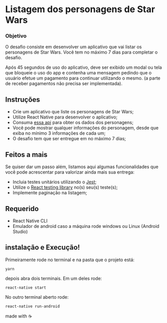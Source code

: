 # Listagem dos personagens de Star Wars

### Objetivo
O desafio consiste em desenvolver um aplicativo que vai listar os personagens de Star Wars. Você tem no máximo 7 dias para completar o desafio.

Após 45 segundos de uso do aplicativo, deve ser exibido um modal ou tela que bloqueie o uso do app e contenha uma mensagem pedindo que o usuário efetue um pagamento para continuar utilizando o mesmo. (a parte de receber pagamentos não precisa ser implementada).

## Instruções

- Crie um aplicativo que liste os personagens de Star Wars;
- Utilize React Native para desenvolver o aplicativo;
- Consuma [essa api](https://swapi.dev/) para obter os dados dos personagens;
- Você pode mostrar qualquer informações do personagem, desde que exiba no mínimo 3 informações de cada um;
- O desafio tem que ser entregue em no máximo 7 dias;

## Feitos a mais

Se quiser dar um passo além, listamos aqui algumas funcionalidades que você pode acrescentar para valorizar ainda mais sua entrega:

- Incluia testes unitários utilizando o [Jest](https://jestjs.io/pt-BR/);
- Utilize o [React testing library](https://github.com/callstack/react-native-testing-library) no(s) seu(s) teste(s);
- Implemente paginação na listagem;



## Requerido

* React Native CLI
* Emulador de android caso a máquina rode windows ou Linux (Android Studio)

## instalação e Execução!
Primeiramente rode no terminal e na pasta que o projeto está:

```yarn```

depois abra dois terminais. Em um deles rode:

```react-native start```

No outro terminal aberto rode:

```react-native run-android```


made with :coffee:

